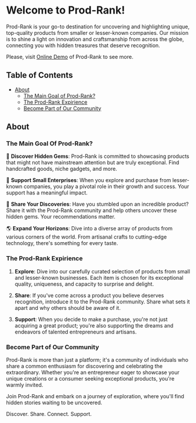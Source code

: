 # Welcome to Prod-Rank!

Prod-Rank is your go-to destination for uncovering and highlighting unique, top-quality products from smaller or lesser-known companies. Our mission is to shine a light on innovation and craftsmanship from across the globe, connecting you with hidden treasures that deserve recognition.

Please, visit [Online Demo](https://prod-rank.vercel.app/) of Prod-Rank to see more.
## Table of Contents

- [About](#about)
  - [The Main Goal of Prod-Rank?](#the-main-goal-of-prod-rank)
  - [The Prod-Rank Expirience](#the-prod-rank-expirience)
  - [Become Part of Our Community](#become-a-part-of-our-community)

## About
### The Main Goal Of Prod-Rank?

🌟 **Discover Hidden Gems**: Prod-Rank is committed to showcasing products that might not have mainstream attention but are truly exceptional. Find handcrafted goods, niche gadgets, and more.

🤝 **Support Small Enterprises**: When you explore and purchase from lesser-known companies, you play a pivotal role in their growth and success. Your support has a meaningful impact.

📢 **Share Your Discoveries**: Have you stumbled upon an incredible product? Share it with the Prod-Rank community and help others uncover these hidden gems. Your recommendations matter.

🌎 **Expand Your Horizons**: Dive into a diverse array of products from various corners of the world. From artisanal crafts to cutting-edge technology, there's something for every taste.

### The Prod-Rank Expirience

1. **Explore**: Dive into our carefully curated selection of products from small and lesser-known businesses. Each item is chosen for its exceptional quality, uniqueness, and capacity to surprise and delight.

2. **Share**: If you've come across a product you believe deserves recognition, introduce it to the Prod-Rank community. Share what sets it apart and why others should be aware of it.

3. **Support**: When you decide to make a purchase, you're not just acquiring a great product; you're also supporting the dreams and endeavors of talented entrepreneurs and artisans.

### Become Part of Our Community

Prod-Rank is more than just a platform; it's a community of individuals who share a common enthusiasm for discovering and celebrating the extraordinary. Whether you're an entrepreneur eager to showcase your unique creations or a consumer seeking exceptional products, you're warmly invited.

Join Prod-Rank and embark on a journey of exploration, where you'll find hidden stories waiting to be uncovered.

Discover. Share. Connect. Support.
